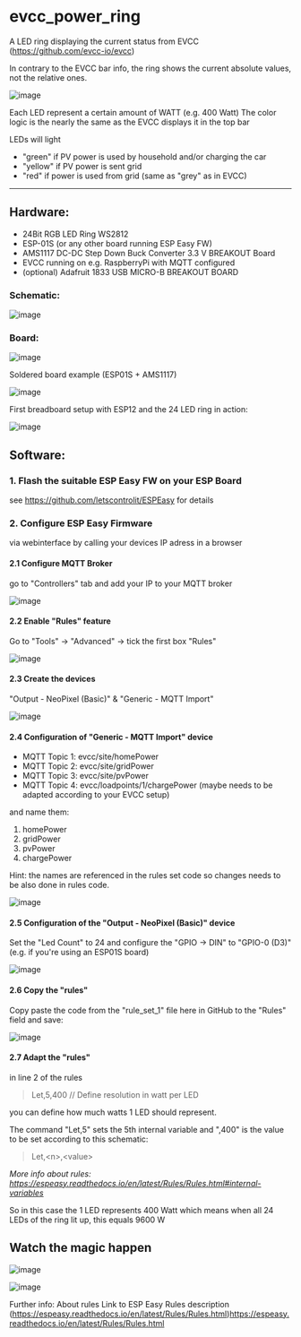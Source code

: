 # evcc_power_ring

A LED ring displaying the current status from EVCC (https://github.com/evcc-io/evcc)

In contrary to the EVCC bar info, the ring shows the current absolute values, not the relative ones.

![image](https://github.com/maschiach/evcc_power_ring/assets/57842368/36a74dee-c43e-4e8f-a362-762036d6f335)

Each LED represent a certain amount of WATT (e.g. 400 Watt)
The color logic is the nearly the same as the EVCC displays it in the top bar 

LEDs will light
- "green" if PV power is used by household and/or charging the car
- "yellow" if PV power is sent grid
- "red" if power is used from grid (same as "grey" as in EVCC)

***

## Hardware:

- 24Bit RGB LED Ring WS2812
- ESP-01S (or any other board running ESP Easy FW)
- AMS1117 DC-DC Step Down Buck Converter 3.3 V BREAKOUT Board
- EVCC running on e.g. RaspberryPi with MQTT configured
- (optional) Adafruit 1833 USB MICRO-B BREAKOUT BOARD

### Schematic:

![image](https://github.com/maschiach/evcc_power_ring/assets/57842368/c3c2fa3b-7bf5-470b-b107-2ba651add660)

### Board:

![image](https://github.com/maschiach/evcc_power_ring/assets/57842368/60877ca7-3e40-4be3-86e5-47ae1d2307df)

Soldered board example (ESP01S + AMS1117)

![image](https://github.com/maschiach/evcc_power_ring/assets/57842368/bb434075-1779-4083-a693-986484157e78)

First breadboard setup with ESP12 and the 24 LED ring in action:

![image](https://github.com/maschiach/evcc_power_ring/assets/57842368/9307b9b5-e34e-4c3a-8112-3f387d36da28)


## Software:

### 1. Flash the suitable ESP Easy FW on your ESP Board

see https://github.com/letscontrolit/ESPEasy for details

### 2. Configure ESP Easy Firmware

via webinterface by calling your devices IP adress in a browser

#### 2.1 Configure MQTT Broker 

go to "Controllers" tab and add your IP to your MQTT broker

![image](https://github.com/maschiach/evcc_power_ring/assets/57842368/b3325e60-f2bd-42fc-9052-30f77e1a137a)

#### 2.2 Enable "Rules" feature

Go to "Tools" -> "Advanced" -> tick the first box "Rules"
  
![image](https://github.com/maschiach/evcc_power_ring/assets/57842368/3c56d7f7-92ac-4004-b3b8-0b6bd467071e)

#### 2.3 Create the devices

"Output - NeoPixel (Basic)" & "Generic - MQTT Import"

![image](https://github.com/maschiach/evcc_power_ring/assets/57842368/2660ef64-a41e-40ef-b3c2-23098da7dba6)

#### 2.4 Configuration of "Generic - MQTT Import" device

- MQTT Topic 1: evcc/site/homePower
- MQTT Topic 2: evcc/site/gridPower
- MQTT Topic 3: evcc/site/pvPower
- MQTT Topic 4: evcc/loadpoints/1/chargePower (maybe needs to be adapted according to your EVCC setup)

and name them:

1. homePower
2. gridPower
3. pvPower
4. chargePower

Hint: the names are referenced in the rules set code so changes needs to be also done in rules code.

![image](https://github.com/maschiach/evcc_power_ring/assets/57842368/31e9f45a-0b91-4266-8969-63adf3e98dc9)

#### 2.5 Configuration of the "Output - NeoPixel (Basic)" device

Set the "Led Count" to 24 and configure the "GPIO -> DIN" to "GPIO-0 (D3)"
(e.g. if you're using an ESP01S board)

![image](https://github.com/maschiach/evcc_power_ring/assets/57842368/492a0e20-b1eb-4961-b9ad-d11baae73fca)

#### 2.6 Copy the "rules"

Copy paste the code from the "rule_set_1" file here in GitHub to the "Rules" field and save:

![image](https://github.com/maschiach/evcc_power_ring/assets/57842368/27584a7a-f552-45b8-96ff-0ac4e496c07a)

#### 2.7 Adapt the "rules"

in line 2 of the rules

> Let,5,400 // Define resolution in watt per LED

you can define how much watts 1 LED should represent.

The command "Let,5" sets the 5th internal variable and ",400" is the value to be set according to this schematic:

> Let,\<n\>,\<value\>

*More info about rules: https://espeasy.readthedocs.io/en/latest/Rules/Rules.html#internal-variables*

So in this case the 1 LED represents 400 Watt which means when all 24 LEDs of the ring lit up, this equals 9600 W

## Watch the magic happen

![image](https://github.com/maschiach/evcc_power_ring/assets/57842368/7311a2d0-8275-4f12-bef8-2e016e3a4295)

![image](https://github.com/maschiach/evcc_power_ring/assets/57842368/0e5f662b-c1b2-4f35-ab43-01e8e7346347)



Further info: About rules
Link to ESP Easy Rules description (https://espeasy.readthedocs.io/en/latest/Rules/Rules.html)https://espeasy.readthedocs.io/en/latest/Rules/Rules.html
